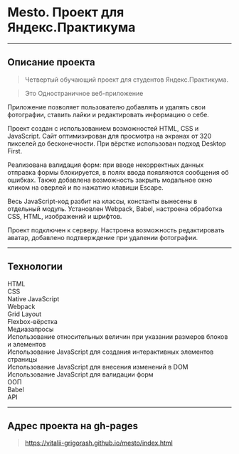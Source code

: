 # Mesto. Проект для Яндекс.Практикума

----
## Описание проекта

> Четвертый обучающий проект для студентов Яндекс.Практикума.

> Это Одностраничное веб-приложение

Приложение позволяет пользователю добавлять и удалять свои фотографии, ставить лайки и редактировать информацию о себе. <br/>

Проект создан с использованием возможностей HTML, CSS и JavaScript. Сайт оптимизирован для просмотра на экранах от 320 пикселей до бесконечности. При вёрстке использован подход Desktop First. <br/>

Реализована валидация форм: при вводе некорректных данных отправка формы блокируется, в полях ввода появляются сообщения об ошибках. Также добавлена возможность закрыть модальное окно кликом на оверлей и по нажатию клавиши Escape. <br/>

Весь JavaScript-код разбит на классы, константы вынесены в отдельный модуль. Установлен Webpack, Babel, настроена обработка CSS, HTML, изображений и шрифтов. <br/>

Проект подключен к серверу. Настроена возможность редактировать аватар, добавлено подтверждение при удалении фотографии.

----
## Технологии
HTML <br/>
CSS <br/>
Native JavaScript <br/>
Webpack <br/>
Grid Layout <br/>
Flexbox-вёрстка <br/>
Медиазапросы <br/> 
Использование относительных величин при указании размеров блоков и элементов <br/>
Использование JavaScript для создания интерактивных элементов страницы <br/>
Использование JavaScript для внесения изменений в DOM <br/>
Использование JavaScript для валидации форм <br/>
ООП <br/>
Babel <br/>
API <br/>

----
## Адрес проекта на gh-pages

> https://vitalii-grigorash.github.io/mesto/index.html
